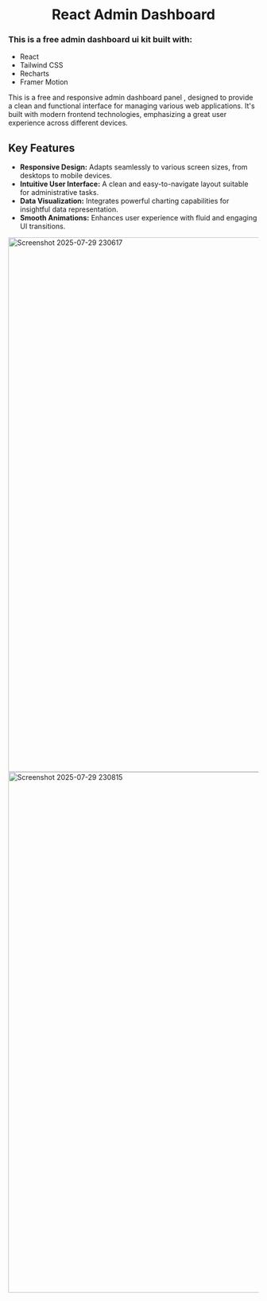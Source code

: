 <h1 align="center">React Admin Dashboard</h1>

### This is a free admin dashboard ui kit built with:

-   React
-   Tailwind CSS
-   Recharts
-   Framer Motion

This is a free and responsive admin dashboard panel , designed to provide a clean and functional interface for managing various web applications. It's built with modern frontend technologies, emphasizing a great user experience across different devices.


## Key Features

* **Responsive Design:** Adapts seamlessly to various screen sizes, from desktops to mobile devices.
* **Intuitive User Interface:** A clean and easy-to-navigate layout suitable for administrative tasks.
* **Data Visualization:** Integrates powerful charting capabilities for insightful data representation.
* **Smooth Animations:** Enhances user experience with fluid and engaging UI transitions.

<img width="2130" height="1075" alt="Screenshot 2025-07-29 230617" src="https://github.com/user-attachments/assets/7d9b94fc-2de7-498f-9a49-22059d6efbd6" />
<img width="2093" height="1047" alt="Screenshot 2025-07-29 230815" src="https://github.com/user-attachments/assets/174ae4b0-ff57-475a-8f02-b71484da7236" />

